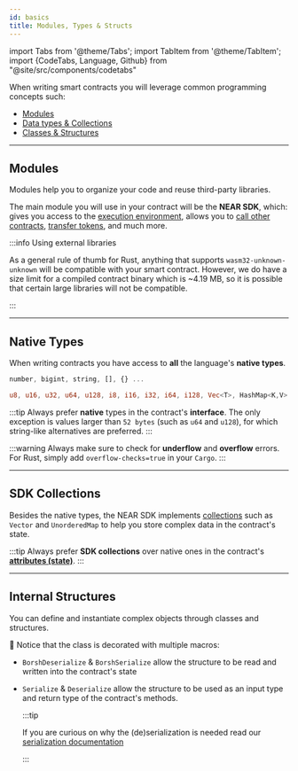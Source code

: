 ```yaml
---
id: basics
title: Modules, Types & Structs
---
```

import Tabs from '@theme/Tabs';
import TabItem from '@theme/TabItem';
import {CodeTabs, Language, Github} from "@site/src/components/codetabs"

When writing smart contracts you will leverage common programming concepts such:

- [Modules](#modules)
- [Data types & Collections](#data-types)
- [Classes & Structures](#classes--structures)

---

## Modules

Modules help you to organize your code and reuse third-party libraries.

The main module you will use in your contract will be the **NEAR SDK**, which: gives you access to the [execution environment](./environment/environment.md), allows you to [call other contracts](./crosscontract.md), [transfer tokens](./actions.md), and much more.

<CodeTabs>
  <Language value="🌐 JavaScript" language="ts">
    <Github fname="contract.ts"
      url="https://github.com/near-examples/donation-examples/blob/main/contract-ts/src/contract.ts"
      start="1" end="3" />
  </Language>
  <Language value="🦀 Rust" language="rust">
    <Github fname="lib.rs"
      url="https://github.com/near-examples/donation-examples/blob/main/contract-rs/src/lib.rs"
      start="1" end="6" />
  </Language>
</CodeTabs>

:::info Using external libraries

As a general rule of thumb for Rust, anything that supports `wasm32-unknown-unknown` will be compatible with your smart contract.
However, we do have a size limit for a compiled contract binary which is ~4.19 MB, so it is possible that certain large libraries will not be compatible.

:::

---

## Native Types

When writing contracts you have access to **all** the language's **native types**.

<Tabs className="language-tabs" groupId="code-tabs">
  <TabItem value="🌐 JavaScript">

  ```ts
  number, bigint, string, [], {} ...
  ```

  </TabItem>
  <TabItem value="🦀 Rust">

  ```rust
  u8, u16, u32, u64, u128, i8, i16, i32, i64, i128, Vec<T>, HashMap<K,V> ...
  ```

  </TabItem>
</Tabs>

:::tip
Always prefer **native** types in the contract's **interface**. The only exception is values larger than `52 bytes` (such as `u64` and `u128`), for which string-like alternatives are preferred.
:::

:::warning
Always make sure to check for **underflow** and **overflow** errors. For Rust, simply add `overflow-checks=true` in your `Cargo`.
:::

---

## SDK Collections

Besides the native types, the NEAR SDK implements [collections](./storage.md) such as `Vector` and `UnorderedMap`
to help you store complex data in the contract's state.

<CodeTabs>
  <Language value="🌐 JavaScript" language="js">
    <Github fname="index.js"
          url="https://github.com/near-examples/docs-examples/blob/main/storage-js/src/index.ts"
          start="8" end="11" />
  </Language>
  <Language value="🦀 Rust" language="rust">
    <Github fname="lib.rs"
          url="https://github.com/near-examples/docs-examples/blob/main/storage-rs/contract/src/lib.rs" start="33" end="36"/>
  </Language>
</CodeTabs>

:::tip
Always prefer **SDK collections** over native ones in the contract's **[attributes (state)](./anatomy.md#defining-the-state)**.
:::

---

## Internal Structures

You can define and instantiate complex objects through classes and structures.

<Tabs className="language-tabs" groupId="code-tabs">
  <TabItem value="🌐 JavaScript">
    <Github fname="model.ts" language="ts"
      url="https://github.com/near-examples/donation-examples/blob/main/contract-ts/src/model.ts"
      start="3" end="11" />
  </TabItem>
  <TabItem value="🦀 Rust">
    <Github fname="lib.rs" language="rust"
      url="https://github.com/near-examples/donation-examples/blob/main/contract-rs/src/donation.rs"
      start="11" end="16" />
  </TabItem>
</Tabs>

  🦀 Notice that the class is decorated with multiple macros:

- `BorshDeserialize` & `BorshSerialize` allow the structure to be read and
      written into the contract's state
- `Serialize` & `Deserialize` allow the structure to be used as an input type and
      return type of the contract's methods.

  :::tip

  If you are curious on why the (de)serialization is needed read our [serialization documentation](./serialization.md)

  :::

